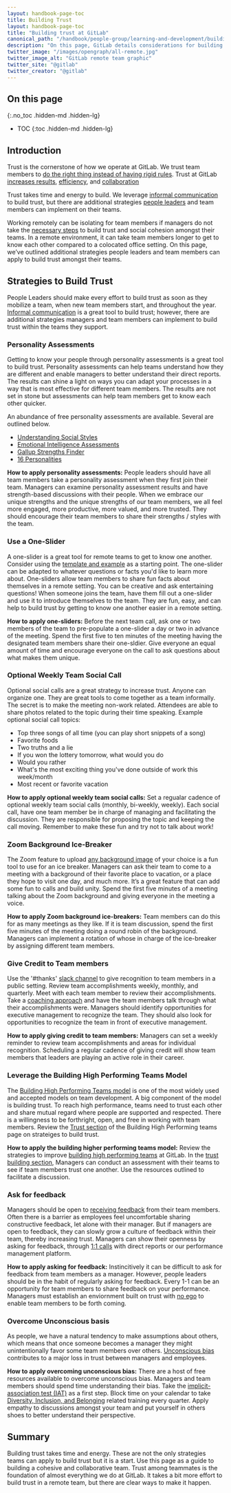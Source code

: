 ```yaml
---
layout: handbook-page-toc
title: Building Trust
layout: handbook-page-toc
title: "Building trust at GitLab"
canonical_path: "/handbook/people-group/learning-and-development/building-trust/"
description: "On this page, GitLab details considerations for building trust in remote teams. Learn more!"
twitter_image: "/images/opengraph/all-remote.jpg"
twitter_image_alt: "GitLab remote team graphic"
twitter_site: "@gitlab"
twitter_creator: "@gitlab"
---
```


## On this page
{:.no_toc .hidden-md .hidden-lg}

- TOC
{:toc .hidden-md .hidden-lg}

## Introduction

Trust is the cornerstone of how we operate at GitLab. We trust team members to [do the right thing instead of having rigid rules](/handbook/values/#measure-results-not-hours/). Trust at GitLab [increases results](/handbook/people-group/guidance-on-feedback/), [efficiency](/handbook/values/#efficiency/), and [collaboration](/handbook/values/#collaboration)

Trust takes time and energy to build. We leverage [informal communication](/company/culture/all-remote/informal-communication/) to build trust, but there are additional strategies [people leaders](/handbook/people-group/leadership-toolkit/) and team members can implement on their teams. 

Working remotely can be isolating for team members if managers do not take the [necessary steps](/company/culture/all-remote/being-a-great-remote-manager/) to build trust and social cohesion amongst their teams. In a remote environment, it can take team members longer to get to know each other compared to a colocated office setting. On this page, we’ve outlined additional strategies people leaders and team members can apply to build trust amongst their teams. 

## Strategies to Build Trust 

People Leaders should make every effort to build trust as soon as they mobilize a team, when new team members start, and throughout the year. [Informal communication](/company/culture/all-remote/informal-communication/) is a great tool to build trust; however, there are additional strategies managers and team members can implement to build trust within the teams they support.

### Personality Assessments

Getting to know your people through personality assessments is a great tool to build trust. Personality assessments can help teams understand how they are different and enable managers to better understand their direct reports. The results can shine a light on ways you can adapt your processes in a way that is most effective for different team members. The results are not set in stone but assessments can help team members get to know each other quicker. 

An abundance of free personality assessments are available. Several are outlined below. 

- [Understanding Social Styles](/handbook/people-group/learning-and-development/emotional-intelligence/social-styles/#discover-your-social-style/)
- [Emotional Intelligence Assessments](/handbook/people-group/learning-and-development/emotional-intelligence/#emotional-intelligence-eq-assessments/)
- [Gallup Strengths Finder](https://www.gallup.com/cliftonstrengths/en/252137/home.aspx) 
- [16 Personalities](https://www.16personalities.com/)

**How to apply personality assessments:** People leaders should have all team members take a personality assessment when they first join their team. Managers can examine personality assessment results and have strength-based discussions with their people. When we embrace our unique strengths and the unique strengths of our team members, we all feel more engaged, more productive, more valued, and more trusted. They should encourage their team members to share their strengths / styles with the team. 

### Use a One-Slider 

A one-slider is a great tool for remote teams to get to know one another. Consider using the [template and example](https://drive.google.com/drive/search?q=title:%22Team%20Member%20One%20Slider%22) as a starting point. The one-slider can be adapted to whatever questions or facts you'd like to learn more about. One-sliders allow team members to share fun facts about themselves in a remote setting. You can be creative and ask entertaining questions! When someone joins the team, have them fill out a one-slider and use it to introduce themselves to the team. They are fun, easy, and can help to build trust by getting to know one another easier in a remote setting. 

**How to apply one-sliders:** Before the next team call, ask one or two members of the team to pre-populate a one-slider a day or two in advance of the meeting. Spend the first five to ten minutes of the meeting having the designated team members share their one-sldier. Give everyone an equal amount of time and encourage everyone on the call to ask questions about what makes them unique. 

### Optional Weekly Team Social Call

Optional social calls are a great strategy to increase trust. Anyone can organize one. They are great tools to come together as a team informally. The secret is to make the meeting non-work related. Attendees are able to share photos related to the topic during their time speaking. Example optional social call topics:

- Top three songs of all time (you can play short snippets of a song) 
- Favorite foods
- Two truths and a lie
- If you won the lottery tomorrow, what would you do
- Would you rather
- What's the most exciting thing you've done outside of work this week/month
- Most recent or favorite vacation

**How to apply optional weekly team social calls:** Set a regualar cadence of optional weekly team social calls (monthly, bi-weekly, weekly). Each social call, have one team member be in charge of managing and facilitating the discussion. They are responsible for proposing the topic and keeping the call moving. Remember to make these fun and try not to talk about work! 

### Zoom Background Ice-Breaker

The Zoom feature to upload [any background image](/handbook/tools-and-tips/zoom/#virtual-background/) of your choice is a fun tool to use for an ice breaker. Managers can ask their team to come to a meeting with a background of their favorite place to vacation, or a place they hope to visit one day, and much more. It’s a great feature that can add some fun to calls and build unity. Spend the first five minutes of a meeting talking about the Zoom background and giving everyone in the meeting a voice. 

**How to apply Zoom background ice-breakers:** Team members can do this for as many meetings as they like. If it is team discussion, spend the first five minutes of the meeting doing a round robin of the background. Managers can implement a rotation of whose in charge of the ice-breaker by assigning different team members. 

### Give Credit to Team members

Use the '#thanks' [slack channel](/handbook/communication/#say-thanks/) to give recognition to team members in a public setting. Review team accomplishments weekly, monthly, and quarterly. Meet with each team member to review their accomplishments. Take a [coaching approach](/handbook/people-group/learning-and-development/career-development/coaching/) and have the team members talk through what their accomplishments were. Managers should identify opportunities for executive management to recognize the team. They should also look for opportunities to recognize the team in front of executive management. 

**How to apply giving credit to team members:** Managers can set a weekly reminder to review team accomplishments and areas for individual recognition. Scheduling a regular cadence of giving credit will show team members that leaders are playing an active role in their career. 

### Leverage the Building High Performing Teams Model

The [Building High Performing Teams model](/handbook/people-group/learning-and-development/building-high-performing-teams/) is one of the most widely used and accepted models on team development. A big component of the model is building trust. To reach high performance, teams need to trust each other and share mutual regard where people are supported and respected. There is a willingness to be forthright, open, and free in working with team members. Review the [Trust section](/handbook/people-group/learning-and-development/building-high-performing-teams/#stage-2-trust-building---who-are-you/) of the Building High Performing teams page on strateiges to build trust. 

**How to apply the building higher performing teams model:** Review the strategies to improve [building high performing teams](/handbook/people-group/learning-and-development/building-high-performing-teams/#summary/) at GitLab. In the [trust building section](/handbook/people-group/learning-and-development/building-high-performing-teams/#stage-2-trust-building---who-are-you/), Managers can conduct an assessment with their teams to see if team members trust one another. Use the resources outlined to facilitate a discussion. 

### Ask for feedback

Managers should be open to [receiving feedback](/handbook/people-group/guidance-on-feedback/) from their team members. Often there is a barrier as employees feel uncomfortable sharing constructive feedback, let alone with their manager. But if managers are open to feedback, they can slowly grow a culture of feedback within their team, thereby increasing trust. Managers can show their openness by asking for feedback, through [1:1 calls](/handbook/leadership/1-1/) with direct reports or our performance management platform. 

**How to apply asking for feedback:** Instincitively it can be difficult to ask for feedback from team members as a manager. However, people leaders should be in the habit of regularly asking for feedback. Every 1-1 can be an opportunity for team members to share feedback on your performance. Managers must establish an enviornment built on trust with [no ego](/handbook/values/#no-ego/) to enable team members to be forth coming. 

### Overcome Unconscious basis

As people, we have a natural tendency to make assumptions about others, which means that once someone becomes a manager they might unintentionally favor some team members over others. [Unconscious bias](/company/culture/inclusion/unconscious-bias/) contributes to a major loss in trust between managers and employees.

**How to apply overcoming unconscious bias:** There are a host of free resources available to overcome unconscious bias. Managers and team members should spend time understanding their bias. Take the [implicit-association test (IAT)](company/culture/inclusion/unconscious-bias/#can-i-test-it/) as a first step. Block time on your calendar to take [Diversity, Inclusion, and Belonging](/company/culture/inclusion/) related training every quarter. Apply empathy to discussions amongst your team and put yourself in others shoes to better understand their perspective. 

## Summary

Building trust takes time and energy. These are not the only strategies teams can apply to build trust but it is a start. Use this page as a guide to building a cohesive and collaborative team. Trust among teammates is the foundation of almost everything we do at GitLab. It takes a bit more effort to build trust in a remote team, but there are clear ways to make it happen. 
